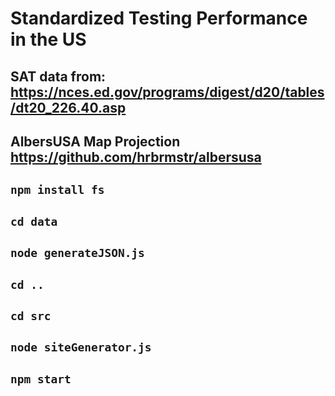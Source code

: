 # Standardized Testing Performance in the US

## SAT data from: <https://nces.ed.gov/programs/digest/d20/tables/dt20_226.40.asp>

## AlbersUSA Map Projection <https://github.com/hrbrmstr/albersusa>

## `npm install fs`

## `cd data`

## `node generateJSON.js`

## `cd ..`

## `cd src`

## `node siteGenerator.js`

## `npm start`
